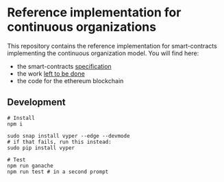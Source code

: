 # Reference implementation for continuous organizations

This repository contains the reference implementation for smart-contracts implementing the continuous organization model. You will find here:
* the smart-contracts [specification](https://github.com/Fairmint/c-org/wiki)
* the work [left to be done](https://github.com/Fairmint/c-org/projects)
* the code for the ethereum blockchain


## Development


```
# Install
npm i

sudo snap install vyper --edge --devmode
# if that fails, run this instead:
sudo pip install vyper

# Test
npm run ganache
npm run test # in a second prompt
```
